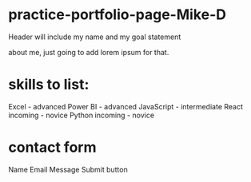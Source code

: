 # practice-portfolio-page-Mike-D

Header will include my name and my goal statement

about me, just going to add lorem ipsum for that.

# skills to list:
Excel - advanced
Power BI - advanced
JavaScript - intermediate
React incoming - novice
Python incoming - novice

# contact form
Name
Email
Message
Submit button